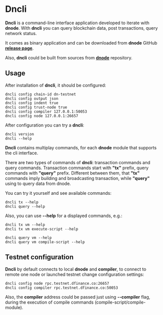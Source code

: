 # Dncli

**Dncli** is a command-line interface application developed to iterate with **dnode**. With **dncli** you can query blockchain data, post transactions, query network status.

It comes as binary application and can be downloaded from **dnode** GitHub [**release page**](https://github.com/dfinance/dnode/releases).

Also, **dncli** could be built from sources from [**dnode**](https://github.com/dfinance/dnode) repository.

## Usage

After installation of **dncli**, it should be configured:

```text
dncli config chain-id dn-testnet
dncli config output json
dncli config indent true
dncli config trust-node true
dncli config compiler 127.0.0.1:50053
dncli config node 127.0.0.1:26657
```

After configuration you can try a **dncli**:

```text
dncli version
dncli --help
```

**Dncli** contains multiplay commands, for each **dnode** module that supports the cli interface.

There are two types of commands of **dncli**: transaction commands and query commands. Transaction commands start with **"tx"** prefix, query commands with **"query"** prefix. Different between them, that **"tx"** commands imply building and broadcasting transaction, while **"query"** using to query data from dnode.

You can try it yourself and see available commands:

```text
dncli tx --help
dncli query --help
```

Also, you can use **--help** for a displayed commands, e.g.:

```text
dncli tx vm --help
dncli tx vm execute-script --help

dncli query vm --help
dncli query vm compile-script --help
```

## Testnet configuration

**Dncli** by default connects to local **dnode** and **compiler**, to connect to remote one node or launched testnet change configuration settings:

```text
dncli config node rpc.testnet.dfinance.co:26657
dncli config compiler rpc.testnet.dfinance.co:50053
```

Also, the **compiler** address could be passed just using **--compiler** flag, during the execution of compile commands \(compile-script/compile-module\).

